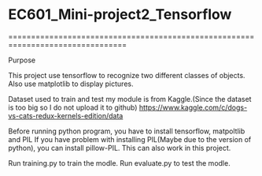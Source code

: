 # EC601_Mini-project2_Tensorflow
================================================================================

Purpose

This project use tensorflow to recognize two different classes of objects.
Also use matplotlib to display pictures.

Dataset used to train and test my module is from Kaggle.(Since the dataset is too big so I do not upload it to github) 
https://www.kaggle.com/c/dogs-vs-cats-redux-kernels-edition/data



Before running python program, you have to install tensorflow, matpoltlib and PIL
If you have problem with installing PIL(Maybe due to the version of python), you can install pillow-PIL. This can also work in this project.

Run training.py to train the modle.
Run evaluate.py to test the modle.
